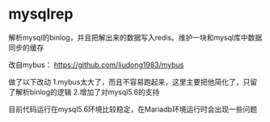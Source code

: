 # mysqlrep
解析mysql的binlog，并且把解出来的数据写入redis。维护一块和mysql库中数据同步的缓存

改自mybus： https://github.com/liudong1983/mybus

做了以下改动
1.mybus太大了，而且不容易跑起来，这里主要把他简化了，只留了解析binlog的逻辑
2.增加了对mysql5.6的支持

目前代码运行在mysql5.6环境比较稳定，在Mariadb环境运行时会出现一些问题
